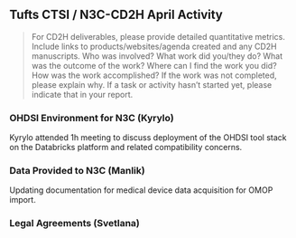 ## Tufts CTSI / N3C-CD2H April Activity

> For CD2H deliverables, please provide detailed quantitative metrics.
> Include links to products/websites/agenda created and any CD2H manuscripts.
> Who was involved? What work did you/they do? What was the outcome of the work?
> Where can I find the work you did? How was the work accomplished?
> If the work was not completed, please explain why.
> If a task or activity hasn’t started yet, please indicate that in your report.

### OHDSI Environment for N3C (Kyrylo)

Kyrylo attended 1h meeting to discuss deployment of the OHDSI tool stack on the Databricks platform and related compatibility concerns.

### Data Provided to N3C (Manlik)

Updating documentation for medical device data acquisition for OMOP import.

### Legal Agreements (Svetlana) 
